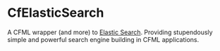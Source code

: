 # CfElasticSearch

A CFML wrapper (and more) to [Elastic Search](http://www.elasticsearch.org/). Providing stupendously simple and powerful search engine building in CFML applications.